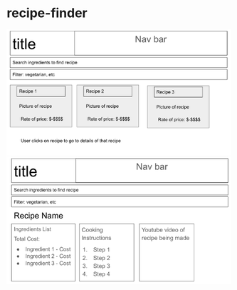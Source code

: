 # recipe-finder

<img src="/assets/images/mainpage.png">
<img src="/assets/images/recipedetail.png">